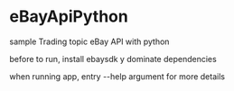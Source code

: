 # eBayApiPython
sample Trading topic eBay API with python

before to run, install ebaysdk y dominate dependencies

when running app, entry --help argument for more details
